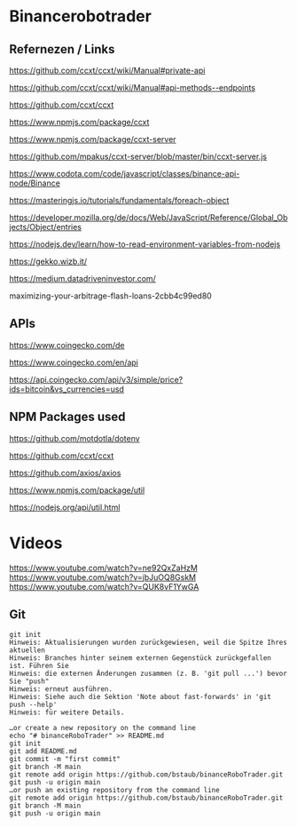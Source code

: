# Binancerobotrader

## Refernezen / Links
https://github.com/ccxt/ccxt/wiki/Manual#private-api

https://github.com/ccxt/ccxt/wiki/Manual#api-methods--endpoints

https://github.com/ccxt/ccxt

https://www.npmjs.com/package/ccxt

https://www.npmjs.com/package/ccxt-server

https://github.com/mpakus/ccxt-server/blob/master/bin/ccxt-server.js

https://www.codota.com/code/javascript/classes/binance-api-node/Binance

https://masteringjs.io/tutorials/fundamentals/foreach-object

https://developer.mozilla.org/de/docs/Web/JavaScript/Reference/Global_Objects/Object/entries

https://nodejs.dev/learn/how-to-read-environment-variables-from-nodejs

https://gekko.wizb.it/

https://medium.datadriveninvestor.com/

maximizing-your-arbitrage-flash-loans-2cbb4c99ed80


## APIs
https://www.coingecko.com/de

https://www.coingecko.com/en/api

https://api.coingecko.com/api/v3/simple/price?ids=bitcoin&vs_currencies=usd

## NPM Packages used
https://github.com/motdotla/dotenv

https://github.com/ccxt/ccxt

https://github.com/axios/axios

https://www.npmjs.com/package/util

https://nodejs.org/api/util.html



# Videos
https://www.youtube.com/watch?v=ne92QxZaHzM
https://www.youtube.com/watch?v=jbJuOQ8GskM
https://www.youtube.com/watch?v=QUK8vF1YwGA

## Git
```
git init
Hinweis: Aktualisierungen wurden zurückgewiesen, weil die Spitze Ihres aktuellen
Hinweis: Branches hinter seinem externen Gegenstück zurückgefallen ist. Führen Sie
Hinweis: die externen Änderungen zusammen (z. B. 'git pull ...') bevor Sie "push"
Hinweis: erneut ausführen.
Hinweis: Siehe auch die Sektion 'Note about fast-forwards' in 'git push --help'
Hinweis: für weitere Details.

…or create a new repository on the command line
echo "# binanceRoboTrader" >> README.md
git init
git add README.md
git commit -m "first commit"
git branch -M main
git remote add origin https://github.com/bstaub/binanceRoboTrader.git
git push -u origin main
…or push an existing repository from the command line
git remote add origin https://github.com/bstaub/binanceRoboTrader.git
git branch -M main
git push -u origin main
```